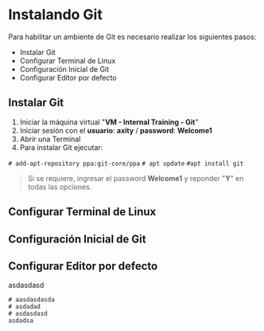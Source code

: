# Instalando Git
Para habilitar un ambiente de Git es necesario realizar los siguientes pasos:

 - Instalar Git
 - Configurar Terminal de Linux
 - Configuración Inicial de Git
 - Configurar Editor por defecto

## Instalar Git
 1. Iniciar la máquina virtual "**VM - Internal Training - Git**"
 2. Iniciar sesión con el **usuario**: **axity** / **password**: **Welcome1**
 3. Abrir una Terminal
 4. Para instalar Git ejecutar:

`# add-apt-repository ppa:git-core/ppa`
`# apt update`
`#apt install git`


> Si se requiere, ingresar el password **Welcome1** y reponder "**Y**" en todas las opciones.

## Configurar Terminal de Linux

## Configuración Inicial de Git

## Configurar Editor por defecto
asdasdasd

    # aasdasdasda
    # asdadad
    # asdasdasd
    asdadsa

<!--stackedit_data:
eyJoaXN0b3J5IjpbMTg3Njk1MTcwNCwxODM2MjM3MDIsOTAzMz
AyOTk4LC03MTcyMzY3MTMsLTMwNDEyNjMxOCwxOTY4MDcxODM0
LC0xOTM4NzI1NjcxLDM1OTY3MzQ2LDczMDk5ODExNl19
-->